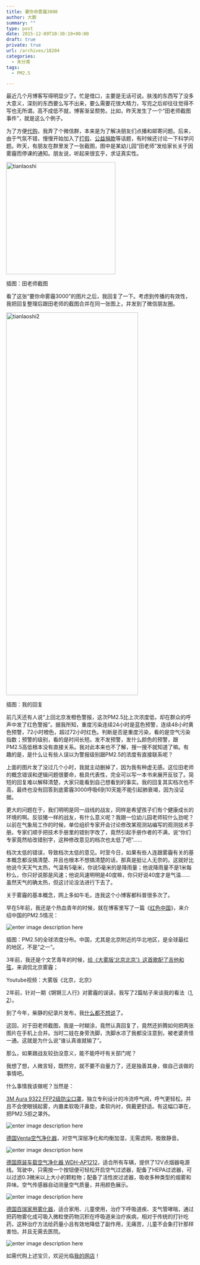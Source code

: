 ```yaml
---
title: 要你命雾霾3000
author: 大鹏
summary: ""
type: post
date: 2015-12-09T10:30:19+00:00
draft: true
private: true
url: /archives/18204
categories:
  - 未分类
tags:
  - PM2.5

---
```

最近几个月博客写得明显少了。忙是借口，主要是无话可说。肤浅的东西写了没多大意义，深刻的东西要么写不出来，要么需要花很大精力，写完之后却往往觉得不写也无所谓。高不成低不就，博客渐呈颓势。比如，昨天发生了一个“田老师截图事件”，就是这么个例子。

为了方便[代购][1]，我弄了个微信群，本来是为了解决朋友们点播和邮寄问题。后来，由于气氛不错，慢慢开始加入了[打假][2]、[公益捐款][3]等话题，有时候还讨论一下科学问题。昨天，有朋友在群里发了一张截图，图中是某幼儿园“田老师”发给家长关于因雾霾而停课的通知。朋友说，听起来很玄乎，求证真实性。

[<img src="http://dapengde.com/wp-content/uploads/2015/12/tianlaoshi-293x300.jpg" alt="tianlaoshi" width="293" height="300" class="alignnone size-medium wp-image-18205" srcset="http://dapengde.com/wp-content/uploads/2015/12/tianlaoshi-293x300.jpg 293w, http://dapengde.com/wp-content/uploads/2015/12/tianlaoshi-24x24.jpg 24w, http://dapengde.com/wp-content/uploads/2015/12/tianlaoshi-36x36.jpg 36w, http://dapengde.com/wp-content/uploads/2015/12/tianlaoshi-48x48.jpg 48w, http://dapengde.com/wp-content/uploads/2015/12/tianlaoshi.jpg 783w" sizes="(max-width: 293px) 100vw, 293px" />][4]

插图：田老师截图

看了这张“要你命雾霾3000”的图片之后，我回复了一下。考虑到传播的有效性，我把回复整理后跟田老师的截图合并在同一张图上，并发到了微信朋友圈。

[<img src="http://dapengde.com/wp-content/uploads/2015/12/tianlaoshi2-354x1024.jpg" alt="tianlaoshi2" width="354" height="1024" class="alignnone size-large wp-image-18206" />][5]

插图：我的回复

前几天还有人说“上回北京发橙色警报，这次PM2.5比上次浓度低，却在群众的呼声中发了红色警报”。据我所知，重度污染连续24小时是蓝色预警，连续48小时黄色预警，72小时橙色，超过72小时红色。判断是否是重度污染，看的是空气污染指数；预警的级别，看的是时间长短。发不发预警，发什么颜色的预警，跟PM2.5高低根本没有直接关系。我对此本来也不了解，搜一搜不就知道了嘛。有趣的是，是什么让有些人误以为警报级别跟PM2.5的浓度有直接联系呢？

上面的图片发了没过几个小时，我就主动删掉了，因为我有种虚无感。这位田老师的概念错误和逻辑问题很要命，极具代表性，完全可以写一本书来展开反驳了。简短的回复难以解释清楚，大家只能看到自己想看到的事实。我的回复其实档次也不高，最终也没有回答到底雾霾3000呼吸6到10天能不能引起肺衰竭，因为没证据。

更大的问题在于，我们明明是同一战线的战友，同样是希望孩子们有个健康成长的环境的啊。反驳猪一样的战友，有什么意义呢？我跟一位幼儿园老师较什么劲呢？以前在气象局工作的时候，单位组织专家开会讨论修改某观测站编写的观测技术手册。专家们顺手把技术手册里的错别字改了，竟然引起手册作者的不满，说“你们专家竟然给改错别字，这种修改意见的档次也太低了吧”……

档次太低的错误，导致档次太低的意见。时至今日，如果有些人连跟雾霾有关的基本概念都没搞清楚、并且也根本不想搞清楚的话，那真是挺让人无奈的。这就好比他说今天天气太热，气温有5毫米，你说5毫米的是降雨量；他说降雨量不是1米每秒么，你只好说那是风速；他说风速明明是40度嘛，你只好说40度才是气温……虽然天气的确太热，但这讨论没法进行下去了。

关于雾霾的基本概念，网上多如牛毛，连我这个小博客都科普很多次了。

早在5年前，我还是个热血青年的时候，就在博客里写了一篇《[红色中国][6]》，来介绍中国的PM2.5情况：

![enter image description here][7]
  
插图：PM2.5的全球浓度分布。中国，尤其是北京附近的华北地区，是全球最红的地区，不是“之一”。

3年前，我还是个文艺青年的时候，[给《大雾版’北京北京’》这首歌配了吉他和弦][8]，来调侃北京雾霾；



Youtube视频：大雾版《北京，北京》

2年前，针对一期《锵锵三人行》对雾霾的误读，我写了2篇帖子来谈我的看法（[1][9], [2][10]）。

到了今年，柴静的纪录片发布，我[什么都不想说][11]了。

这回，对于田老师截图，我是一时糊涂，竟然认真回复了，竟然还折腾如何把两张图片在手机上合并。当时二娃在身旁洗脚，洗脚水凉了我都没注意到，被老婆责怪一通。这就是为什么说“谁认真谁就输了”。

那么，如果跟战友较劲没意义，能不能呼吁有关部门呢？

我想了想，人微言轻，既然穷，就不要不自量力了，还是独善其身，做自己该做的事情吧。

什么事情我该做呢？当然是：

[3M Aura 9322 FFP2级防尘口罩][12]，独立专利设计的冷流呼气阀，呼气更轻松，并且不会使眼镜起雾，内置柔软吸汗鼻垫，柔软内衬，佩戴更舒适。有这幅口罩在，把PM2.5拒之罩外。

![enter image description here][13]

[德国Venta空气净化器][12]，对空气深层净化和均衡加湿，无需滤网，极致静音。

![enter image description here][14]

[德国原装车载空气净化器 WDH-AP1212][15]，适合所有车辆，提供了12V点烟器电源线。驾驶中，只需按一个按钮便可轻松开启空气过滤器，配备了HEPA过滤器，可以过滤0.3微米以上大小的颗粒物；配备了活性炭过滤器，吸收多种类型的烟雾和异味。空气传感器自动测量空气质量，并用颜色展示。

![enter image description here][16]

[德国百瑞家用雾化器][17]，适合家用、儿童使用，治疗下呼吸道疾、支气管哮喘，通过把药物雾化成可吸入微粒使药物沉积在呼吸道来治疗疾病，相对于传统的打针吃药，这种治疗方法给药量小且有效地降低了副作用，无痛苦，儿童不会象打针那样害怕，并且无需去医院。

![enter image description here][18]

如需代购上述宝贝，欢迎光临[我的网店][1]！

 [1]: http://dapengde.com/daigou/
 [2]: http://dapengde.com/archives/17999
 [3]: http://dapengde.com/archives/18057
 [4]: http://dapengde.com/wp-content/uploads/2015/12/tianlaoshi.jpg
 [5]: http://dapengde.com/wp-content/uploads/2015/12/tianlaoshi2.jpg
 [6]: http://dapengde.com/archives/12084
 [7]: http://www.nasa.gov/images/content/483897main_Global-PM2.5-map.JPG
 [8]: http://dapengde.com/archives/14708
 [9]: http://dapengde.com/archives/16038
 [10]: http://dapengde.com/archives/16854
 [11]: http://dapengde.com/archives/17907
 [12]: http://dapengde.com/daigou/product/venta-7045401-luftwascher-lw-45-anthrazit-metallic/
 [13]: http://dapengde.com/daigou/wp-content/uploads/2015/12/0325.jpg
 [14]: http://dapengde.com/daigou/wp-content/uploads/2015/12/0326.jpg
 [15]: http://dapengde.com/daigou/product/auto-luftreiniger-wdh-ap1212/
 [16]: http://dapengde.com/daigou/wp-content/uploads/2015/03/61WvjWGSKmL._SL1409_.jpg
 [17]: http://dapengde.com/daigou/product/pari-compactinqua-neb-plus-inhalationsgerat/
 [18]: http://dapengde.com/daigou/wp-content/uploads/2015/03/81gSCcieAhL._SL1500_.jpg
